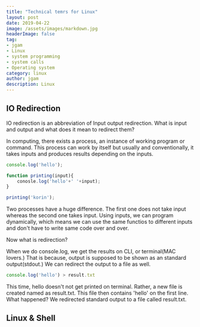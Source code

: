 ```yaml
---
title: "Technical temrs for Linux"
layout: post
date: 2019-04-22
image: /assets/images/markdown.jpg
headerImage: false
tag:
- jgam
- Linux
- system programming
- system calls
- Operating system
category: linux
author: jgam
description: Linux
---
```


## IO Redirection

IO redirection is an abbreviation of Input output redirection. What is input and output and what does it mean to redirect them?

In computing, there exists a process, an instance of working program or command. This process can work by itself but usually and conventionally, it takes inputs and produces results depending on the inputs.

```javascript
console.log('hello');
```

```javascript
function printing(input){
    conosle.log('hello'+' '+input);
}

printing('korin');
```

Two processes have a huge difference. The first one does not take input whereas the second one takes input. Using inputs, we can program dynamically, which means we can use the same functios to different inputs and don't have to write same code over and over.

Now what is redirection?

When we do console.log, we get the results on CLI, or terminal(MAC lovers.) That is because, output is supposed to be shown as an standard output(stdout.) We can redirect the output to a file as well.

```javascript
console.log('hello') > result.txt
```

This time, hello doesn't not get printed on terminal. Rather, a new file is created named as result.txt. This file then contains 'hello' on the first line. What happened? We redirected standard output to a file called result.txt.

## Linux & Shell